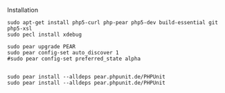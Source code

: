 

Installation

	sudo apt-get install php5-curl php-pear php5-dev build-essential git php5-xsl
	sudo pecl install xdebug

	sudo pear upgrade PEAR
	sudo pear config-set auto_discover 1
	#sudo pear config-set preferred_state alpha


	sudo pear install --alldeps pear.phpunit.de/PHPUnit
	sudo pear install --alldeps pear.phpunit.de/PHPUnit



